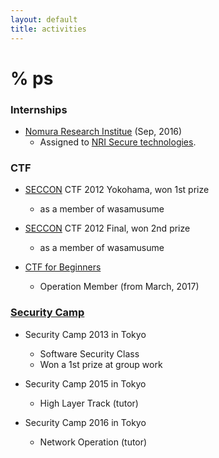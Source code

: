 ```yaml
---
layout: default
title: activities
---
```


# % ps

### Internships

* [Nomura Research Institue](https://www.nri.com/jp/) (Sep, 2016)
  * Assigned to [NRI Secure technologies](https://www.nri-secure.co.jp/).

### CTF

* [SECCON](http://seccon.jp) CTF 2012 Yokohama, won 1st prize
  * as a member of wasamusume

* [SECCON](http://seccon.jp) CTF 2012 Final, won 2nd prize
  * as a member of wasamusume

* [CTF for Beginners](http://2016.seccon.jp/about/beginners.html)
  * Operation Member (from March, 2017)

### [Security Camp](http://www.security-camp.org/)

* Security Camp 2013 in Tokyo
  * Software Security Class
  * Won a 1st prize at group work

* Security Camp 2015 in Tokyo
  * High Layer Track (tutor)
  

* Security Camp 2016 in Tokyo
  * Network Operation (tutor)







 